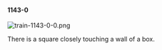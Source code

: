 #### 1143-0
![train-1143-0-0.png](https://github.com/lil-lab/nlvr/raw/master/nlvr/train/images/55/train-1143-0-0.png "train-1143-0-0.png")

There is a square closely touching a wall of a box.